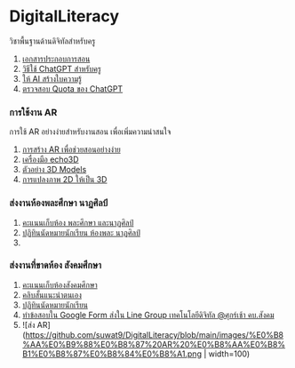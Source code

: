 # DigitalLiteracy
วิชาพื้นฐานด้านดิจิทัลสำหรับครู
1. [เอกสารประกอบการสอน](https://drive.google.com/drive/folders/1tO8sIzBNwzVYqPB4uA5vPBMpsJoktc4d?usp=drive_link)
1. [วิธีใช้ ChatGPT สำหรับครู](https://blog.classpoint.io/th/%E0%B8%A7%E0%B8%B4%E0%B8%98%E0%B8%B5%E0%B9%83%E0%B8%8A%E0%B9%89-chatgpt-%E0%B8%AD%E0%B8%A2%E0%B9%88%E0%B8%B2%E0%B8%87%E0%B8%A1%E0%B8%B7%E0%B8%AD%E0%B8%AD%E0%B8%B2%E0%B8%8A%E0%B8%B5%E0%B8%9E-%E0%B8%95/#chat-gpt-examples-for-lesson-planning)
1. [ให้ AI สร้างใบความรู้](https://www.youtube.com/watch?v=4tzaQ5GtK7Q)
1. [ตรวจสอบ Quota ของ ChatGPT](https://platform.openai.com/account/usage)

### การใช้งาน AR
การใช้ AR อย่างง่ายสำหรับงานสอน เพื่อเพิ่มความน่าสนใจ
1. [การสร้าง AR เพื่อช่วยสอนอย่างง่าย](https://medium.com/echo3d/how-to-create-3d-content-and-see-it-in-ar-free-no-coding-required-369e5b4a4b3e)
2. [เครื่องมือ echo3D](https://console.echo3d.com/)
3. [ตัวอย่าง 3D Models](https://rigmodels.com/index.php?manualsearch=1&searchkeyword=pokemon)
4. [การแปลงภาพ 2D ให้เป็น 3D](https://products.aspose.app/3d/conversion/jpg-to-glb)




### ส่งงานห้องพละศึกษา นาฏศิลป์
1. [คะแนนเก็บห้อง พละศึกษา และนาฏศิลป์](https://github.com/suwat9/DigitalLiteracy/blob/main/images/Grade-%E0%B8%9E%E0%B8%A5%E0%B8%B0-%E0%B8%99%E0%B8%B2%E0%B8%8F%E0%B8%A8%E0%B8%B4%E0%B8%A5%E0%B8%9B%E0%B9%8C.pdf)
1. [ปฏิทินนัดหมายนักเรียน ห้องพละ นาฏศิลป์](https://padlet.com/suwattac/padlet-ngl89kdrfdzyls4n)
2. 
### ส่งงานที่ขาดห้อง สังคมศึกษา
1. [คะแนนเก็บห้องสังคมศึกษา](https://github.com/suwat9/DigitalLiteracy/blob/main/images/suwat-grade-1-2566.pdf)
1. [คลิบสั้นแนะนำตนเอง](https://padlet.com/suwattac/padlet-aoh2ubx5udepy080)
2. [ปฏิทินนัดหมายนักเรียน](https://padlet.com/suwattac/padlet-ngl89kdrfdzyls4n)
3. [ทำข้อสอบใน Google Form ส่งใน Line Group เทคโนโลยีดิจิทัล @ศุกร์เช้า คบ.สังคม](https://github.com/suwat9/DigitalLiteracy/blob/main/images/%E0%B8%81%E0%B8%A5%E0%B8%B8%E0%B9%88%E0%B8%A1%20%E0%B9%80%E0%B8%97%E0%B8%84%E0%B9%82%E0%B8%99%E0%B9%82%E0%B8%A5%E0%B8%A2%E0%B8%B5%E0%B8%94%E0%B8%B4%E0%B8%88%E0%B8%B4%E0%B8%97%E0%B8%B1%E0%B8%A5%20%40%E0%B8%A8%E0%B8%B8%E0%B8%81%E0%B8%A3%E0%B9%8C%E0%B9%80%E0%B8%8A%E0%B9%89%E0%B8%B2%20%E0%B8%84%E0%B8%9A.%E0%B8%AA%E0%B8%B1%E0%B8%87%E0%B8%84%E0%B8%A1.png)
4. ![ส่ง AR](https://github.com/suwat9/DigitalLiteracy/blob/main/images/%E0%B8%AA%E0%B9%88%E0%B8%87%20AR%20%E0%B8%AA%E0%B8%B1%E0%B8%87%E0%B8%84%E0%B8%A1.png | width=100)

